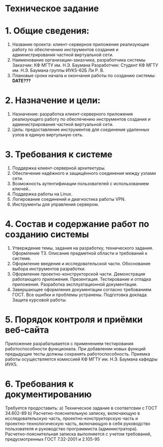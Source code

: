 # Техническое задание

# 1. Общие сведения:

1. Название проекта: клиент-серверное приложение реализующее работу по обеспечению инструментов создания и администрирования частной виртуальной сети.
2. Наименование организации-заказчика, разработчика системы Заказчик: КФ МГТУ им. Н.Э. Баумана Разработчик: Студент КФ МГТУ им. Н.Э. Баумана группы ИУК5-62Б Ли Р. В.
3. Плановые сроки начала и окончания работы по созданию системы:   **DATE???**

# 2. Назначение и цели:

1. Назначение: разработка клиент-серверного приложения реализующего работу по обеспечению инструментов создания и администрирования частной виртуальной сети.
2. Цель: предоставление инструментов для соединения удаленных узлов в единую виртульную сеть.

# 3. Требования к системе

1. Поддержка клиент-серверной архитектуры.
2. Обеспечение надёжного и защищённого соединения между узлами сети.
3. Возможность аутентификации пользователей с использованием ключей..
4. Поддержка работы на Linux.
5. Логирование соединений и диагностика работы VPN.
6. Инструменты для управления сервером.

# 4. Состав и содержание работ по созданию системы

1. Утверждение темы, задания на разработку, технического задания. Оформление ТЗ. Описание предметной области и требований к системе.
2. Оформление введения и исследовательской части. Обоснование выбора инструментов разработки.
3. Оформление проектно-конструкторской части. Демонстрация работающего приложения. Презентация. Тестирование и отладка приложения. Разработка эксплуатационной документации.
4. Завершающее оформление документации согласно требованиям ГОСТ. Все ошибки и проблемы устранены. Подготовка доклада. Защита курсовой работы.

# 5. Порядок контроля и приёмки веб-сайта

Приложение разрабатывается с применением тестирования работоспособности функционала. При добавлении новых функций предыдущие тесты должны сохранять работоспособность. Приемка работы осуществляется комиссией КФ МГТУ им. Н.Э. Баумана кафедры ИУК5.

# 6. Требования к документированию

Требуется продоставить:
а) Техническое задание в соответсвии с ГОСТ 34.602-89
b) Расчетно-пояснительную записку, включающую в исследовательскую часть, проектно-конструкторскую часть и проектно-технологическую часть, включающую в себя руководство пользователя и руководство программиста (администратора). Расчетно-пояснительная записка выполняется с учетом требований, предусмотренных ГОСТ 7.32-2001 и 2.105-95
